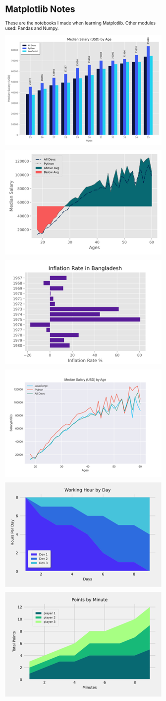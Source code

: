 # Matplotlib Notes

These are the notebooks I made when learning Matplotlib.
Other modules used: Pandas and Numpy.

![bar_with_val](savefig/bar_with_val.svg)

![fil_between](savefig/fil_between.svg)

![inf_rate_bd](savefig/inf_rate_bd.svg)

![med_sal](savefig/med_sal.svg)

![stack_plot](savefig/stack_plot.svg)

![stack_plot_2](savefig/stack_plot_2.svg)
